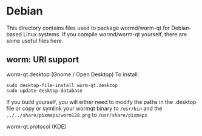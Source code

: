 
Debian
====================
This directory contains files used to package wormd/worm-qt
for Debian-based Linux systems. If you compile wormd/worm-qt yourself, there are some useful files here.

## worm: URI support ##


worm-qt.desktop  (Gnome / Open Desktop)
To install:

	sudo desktop-file-install worm-qt.desktop
	sudo update-desktop-database

If you build yourself, you will either need to modify the paths in
the .desktop file or copy or symlink your wormqt binary to `/usr/bin`
and the `../../share/pixmaps/worm128.png` to `/usr/share/pixmaps`

worm-qt.protocol (KDE)

